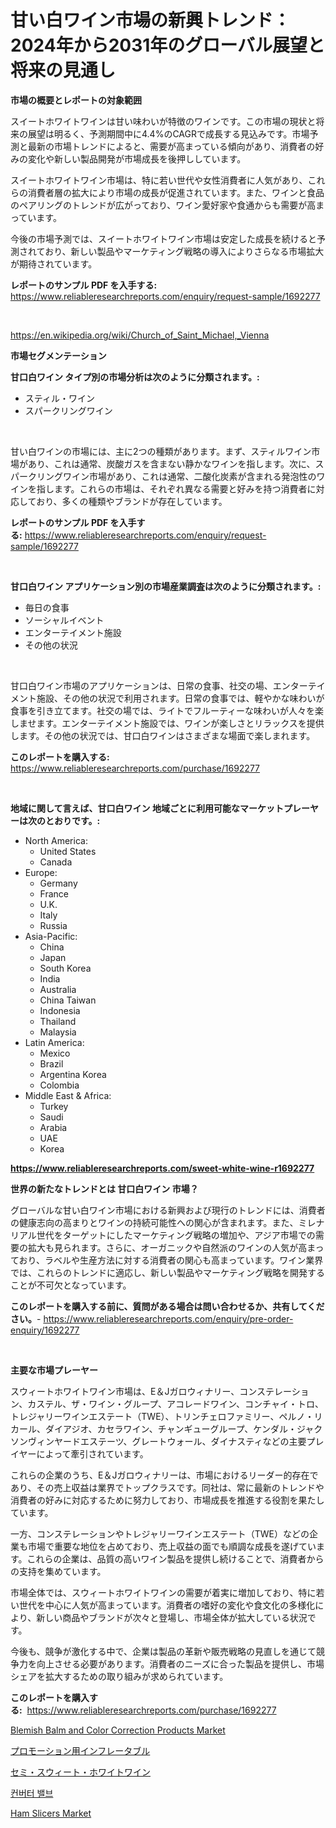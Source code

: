 <p><h1>甘い白ワイン市場の新興トレンド：2024年から2031年のグローバル展望と将来の見通し</h1></p><p><strong>市場の概要とレポートの対象範囲</strong></p>
<p><p>スイートホワイトワインは甘い味わいが特徴のワインです。この市場の現状と将来の展望は明るく、予測期間中に4.4%のCAGRで成長する見込みです。市場予測と最新の市場トレンドによると、需要が高まっている傾向があり、消費者の好みの変化や新しい製品開発が市場成長を後押ししています。</p><p>スイートホワイトワイン市場は、特に若い世代や女性消費者に人気があり、これらの消費者層の拡大により市場の成長が促進されています。また、ワインと食品のペアリングのトレンドが広がっており、ワイン愛好家や食通からも需要が高まっています。</p><p>今後の市場予測では、スイートホワイトワイン市場は安定した成長を続けると予測されており、新しい製品やマーケティング戦略の導入によりさらなる市場拡大が期待されています。</p></p>
<p><strong>レポートのサンプル PDF を入手する:</strong> <a href="https://www.reliableresearchreports.com/enquiry/request-sample/1692277">https://www.reliableresearchreports.com/enquiry/request-sample/1692277</a></p>
<p>&nbsp;</p>
<p><a href="https://en.wikipedia.org/wiki/Church_of_Saint_Michael,_Vienna">https://en.wikipedia.org/wiki/Church_of_Saint_Michael,_Vienna</a></p>
<p><strong>市場セグメンテーション</strong></p>
<p><strong>甘口白ワイン タイプ別の市場分析は次のように分類されます。:</strong></p>
<p><ul><li>スティル・ワイン</li><li>スパークリングワイン</li></ul></p>
<p>&nbsp;</p>
<p><p>甘い白ワインの市場には、主に2つの種類があります。まず、スティルワイン市場があり、これは通常、炭酸ガスを含まない静かなワインを指します。次に、スパークリングワイン市場があり、これは通常、二酸化炭素が含まれる発泡性のワインを指します。これらの市場は、それぞれ異なる需要と好みを持つ消費者に対応しており、多くの種類やブランドが存在しています。</p></p>
<p><strong>レポートのサンプル PDF を入手する:</strong>&nbsp;<a href="https://www.reliableresearchreports.com/enquiry/request-sample/1692277">https://www.reliableresearchreports.com/enquiry/request-sample/1692277</a></p>
<p>&nbsp;</p>
<p><strong> 甘口白ワイン アプリケーション別の市場産業調査は次のように分類されます。:</strong></p>
<p><ul><li>毎日の食事</li><li>ソーシャルイベント</li><li>エンターテイメント施設</li><li>その他の状況</li></ul></p>
<p>&nbsp;</p>
<p><p>甘口白ワイン市場のアプリケーションは、日常の食事、社交の場、エンターテイメント施設、その他の状況で利用されます。日常の食事では、軽やかな味わいが食事を引き立てます。社交の場では、ライトでフルーティーな味わいが人々を楽しませます。エンターテイメント施設では、ワインが楽しさとリラックスを提供します。その他の状況では、甘口白ワインはさまざまな場面で楽しまれます。</p></p>
<p><strong>このレポートを購入する:</strong>&nbsp; <a href="https://www.reliableresearchreports.com/purchase/1692277">https://www.reliableresearchreports.com/purchase/1692277</a></p>
<p>&nbsp;</p>
<p><strong>地域に関して言えば、甘口白ワイン 地域ごとに利用可能なマーケットプレーヤーは次のとおりです。:</strong></p>
<p><ul>
    <li>
        North America:
        <ul>
            <li>United States</li>
            <li>Canada</li>
        </ul>
    </li>
    <li>
        Europe:
        <ul>
            <li>Germany</li>
            <li>France</li>
            <li>U.K.</li>
            <li>Italy</li>
            <li>Russia</li>
        </ul>
    </li>
    <li>
        Asia-Pacific:
        <ul>
            <li>China</li>
            <li>Japan</li>
            <li>South Korea</li>
            <li>India</li>
            <li>Australia</li>
            <li>China Taiwan</li>
            <li>Indonesia</li>
            <li>Thailand</li>
            <li>Malaysia</li>
        </ul>
    </li>
    <li>
        Latin America:
        <ul>
            <li>Mexico</li>
            <li>Brazil</li>
            <li>Argentina Korea</li>
            <li>Colombia</li>
        </ul>
    </li>
    <li>
        Middle East & Africa:
        <ul>
            <li>Turkey</li>
            <li>Saudi</li>
            <li>Arabia</li>
            <li>UAE</li>
            <li>Korea</li>
        </ul>
    </li>
    </ul></p>
<p><strong><a href="https://www.reliableresearchreports.com/sweet-white-wine-r1692277">https://www.reliableresearchreports.com/sweet-white-wine-r1692277</a></strong>&nbsp;</p>
<p><strong>世界の新たなトレンドとは 甘口白ワイン 市場？</strong></p>
<p><p>グローバルな甘い白ワイン市場における新興および現行のトレンドには、消費者の健康志向の高まりとワインの持続可能性への関心が含まれます。また、ミレナリアル世代をターゲットにしたマーケティング戦略の増加や、アジア市場での需要の拡大も見られます。さらに、オーガニックや自然派のワインの人気が高まっており、ラベルや生産方法に対する消費者の関心も高まっています。ワイン業界では、これらのトレンドに適応し、新しい製品やマーケティング戦略を開発することが不可欠となっています。</p></p>
<p><strong>このレポートを購入する前に、質問がある場合は問い合わせるか、共有してください。</strong>- <a href="https://www.reliableresearchreports.com/enquiry/pre-order-enquiry/1692277">https://www.reliableresearchreports.com/enquiry/pre-order-enquiry/1692277</a></p>
<p>&nbsp;</p>
<p><strong>主要な市場プレーヤー</strong></p>
<p><p>スウィートホワイトワイン市場は、E＆Jガロウィナリー、コンステレーション、カステル、ザ・ワイン・グループ、アコレードワイン、コンチャイ・トロ、トレジャリーワインエステート（TWE）、トリンチェロファミリー、ペルノ・リカール、ダイアジオ、カセラワイン、チャンギューグループ、ケンダル・ジャクソンヴィンヤードエステーツ、グレートウォール、ダイナスティなどの主要プレイヤーによって牽引されています。</p><p>これらの企業のうち、E＆Jガロウィナリーは、市場におけるリーダー的存在であり、その売上収益は業界でトップクラスです。同社は、常に最新のトレンドや消費者の好みに対応するために努力しており、市場成長を推進する役割を果たしています。</p><p>一方、コンステレーションやトレジャリーワインエステート（TWE）などの企業も市場で重要な地位を占めており、売上収益の面でも順調な成長を遂げています。これらの企業は、品質の高いワイン製品を提供し続けることで、消費者からの支持を集めています。</p><p>市場全体では、スウィートホワイトワインの需要が着実に増加しており、特に若い世代を中心に人気が高まっています。消費者の嗜好の変化や食文化の多様化により、新しい商品やブランドが次々と登場し、市場全体が拡大している状況です。</p><p>今後も、競争が激化する中で、企業は製品の革新や販売戦略の見直しを通じて競争力を向上させる必要があります。消費者のニーズに合った製品を提供し、市場シェアを拡大するための取り組みが求められています。</p></p>
<p><strong>このレポートを購入する:</strong>&nbsp;&nbsp;<a href="https://www.reliableresearchreports.com/purchase/1692277">https://www.reliableresearchreports.com/purchase/1692277</a></p>
<p><p><a href="https://issuu.com/reportprime-2/docs/blemish-balm-and-color-correction-products-market-">Blemish Balm and Color Correction Products Market</a></p><p><a href="https://github.com/RandallRunte2023/Market-Research-Report-List-2/blob/main/4275967185883.md">プロモーション用インフレータブル</a></p><p><a href="https://github.com/DanykaKilback/Market-Research-Report-List-2/blob/main/6879377185884.md">セミ・スウィート・ホワイトワイン</a></p><p><a href="https://github.com/LuckeyCorbin/Market-Research-Report-List-1/blob/main/36039111228.md">컨버터 밸브</a></p><p><a href="https://github.com/joanneharris67856/Market-Research-Report-List-1/blob/main/ham-slicers-market.md">Ham Slicers Market</a></p></p>